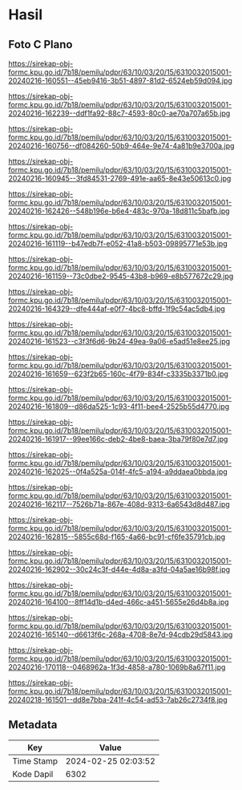 # Hasil

## Foto C Plano

https://sirekap-obj-formc.kpu.go.id/7b18/pemilu/pdpr/63/10/03/20/15/6310032015001-20240216-160551--45eb9416-3b51-4897-81d2-6524eb59d094.jpg

https://sirekap-obj-formc.kpu.go.id/7b18/pemilu/pdpr/63/10/03/20/15/6310032015001-20240216-162239--ddf1fa92-88c7-4593-80c0-ae70a707a65b.jpg

https://sirekap-obj-formc.kpu.go.id/7b18/pemilu/pdpr/63/10/03/20/15/6310032015001-20240216-160756--df084260-50b9-464e-9e74-4a81b9e3700a.jpg

https://sirekap-obj-formc.kpu.go.id/7b18/pemilu/pdpr/63/10/03/20/15/6310032015001-20240216-160945--3fd84531-2769-491e-aa65-8e43e50613c0.jpg

https://sirekap-obj-formc.kpu.go.id/7b18/pemilu/pdpr/63/10/03/20/15/6310032015001-20240216-162426--548b196e-b6e4-483c-970a-18d811c5bafb.jpg

https://sirekap-obj-formc.kpu.go.id/7b18/pemilu/pdpr/63/10/03/20/15/6310032015001-20240216-161119--b47edb7f-e052-41a8-b503-09895771e53b.jpg

https://sirekap-obj-formc.kpu.go.id/7b18/pemilu/pdpr/63/10/03/20/15/6310032015001-20240216-161159--73c0dbe2-9545-43b8-b969-e8b577672c29.jpg

https://sirekap-obj-formc.kpu.go.id/7b18/pemilu/pdpr/63/10/03/20/15/6310032015001-20240216-164329--dfe444af-e0f7-4bc8-bffd-1f9c54ac5db4.jpg

https://sirekap-obj-formc.kpu.go.id/7b18/pemilu/pdpr/63/10/03/20/15/6310032015001-20240216-161523--c3f3f6d6-9b24-49ea-9a06-e5ad51e8ee25.jpg

https://sirekap-obj-formc.kpu.go.id/7b18/pemilu/pdpr/63/10/03/20/15/6310032015001-20240216-161659--623f2b65-160c-4f79-834f-c3335b3371b0.jpg

https://sirekap-obj-formc.kpu.go.id/7b18/pemilu/pdpr/63/10/03/20/15/6310032015001-20240216-161809--d86da525-1c93-4f11-bee4-2525b55d4770.jpg

https://sirekap-obj-formc.kpu.go.id/7b18/pemilu/pdpr/63/10/03/20/15/6310032015001-20240216-161917--99ee166c-deb2-4be8-baea-3ba79f80e7d7.jpg

https://sirekap-obj-formc.kpu.go.id/7b18/pemilu/pdpr/63/10/03/20/15/6310032015001-20240216-162025--0f4a525a-014f-4fc5-a194-a9ddaea0bbda.jpg

https://sirekap-obj-formc.kpu.go.id/7b18/pemilu/pdpr/63/10/03/20/15/6310032015001-20240216-162117--7526b71a-867e-408d-9313-6a6543d8d487.jpg

https://sirekap-obj-formc.kpu.go.id/7b18/pemilu/pdpr/63/10/03/20/15/6310032015001-20240216-162815--5855c68d-f165-4a66-bc91-cf6fe35791cb.jpg

https://sirekap-obj-formc.kpu.go.id/7b18/pemilu/pdpr/63/10/03/20/15/6310032015001-20240216-162902--30c24c3f-d44e-4d8a-a3fd-04a5ae16b98f.jpg

https://sirekap-obj-formc.kpu.go.id/7b18/pemilu/pdpr/63/10/03/20/15/6310032015001-20240216-164100--8ff14d1b-d4ed-466c-a451-5655e26d4b8a.jpg

https://sirekap-obj-formc.kpu.go.id/7b18/pemilu/pdpr/63/10/03/20/15/6310032015001-20240216-165140--d6613f6c-268a-4708-8e7d-94cdb29d5843.jpg

https://sirekap-obj-formc.kpu.go.id/7b18/pemilu/pdpr/63/10/03/20/15/6310032015001-20240216-170118--0468962a-1f3d-4858-a780-1069b8a67f11.jpg

https://sirekap-obj-formc.kpu.go.id/7b18/pemilu/pdpr/63/10/03/20/15/6310032015001-20240218-161501--dd8e7bba-241f-4c54-ad53-7ab26c2734f8.jpg


## Metadata

| Key        | Value               |
| ---------- | ------------------- |
| Time Stamp | 2024-02-25 02:03:52 |
| Kode Dapil | 6302                |



